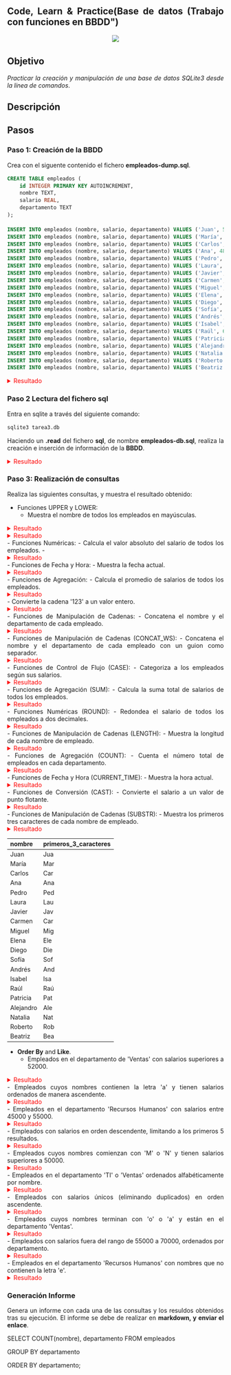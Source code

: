 <div align="justify">

## Code, Learn & Practice(Base de datos (Trabajo con funciones en BBDD")

<div align="center">
<img src="https://i0.wp.com/hunna.org/wp-content/uploads/2014/06/huellas.jpg?resize=324%2C215" width="500px"/>
</div>

## Objetivo

_Practicar la creación y manipulación de una base de datos SQLite3 desde la línea de comandos_.

## Descripción

## Pasos

### Paso 1: Creación de la BBDD

Crea con el siguente contenido el fichero __empleados-dump.sql__.

```sql
CREATE TABLE empleados (
    id INTEGER PRIMARY KEY AUTOINCREMENT,
    nombre TEXT,
    salario REAL,
    departamento TEXT
);

INSERT INTO empleados (nombre, salario, departamento) VALUES ('Juan', 50000, 'Ventas');
INSERT INTO empleados (nombre, salario, departamento) VALUES ('María', 60000, 'TI');
INSERT INTO empleados (nombre, salario, departamento) VALUES ('Carlos', 55000, 'Ventas');
INSERT INTO empleados (nombre, salario, departamento) VALUES ('Ana', 48000, 'Recursos Humanos');
INSERT INTO empleados (nombre, salario, departamento) VALUES ('Pedro', 70000, 'TI');
INSERT INTO empleados (nombre, salario, departamento) VALUES ('Laura', 52000, 'Ventas');
INSERT INTO empleados (nombre, salario, departamento) VALUES ('Javier', 48000, 'Recursos Humanos');
INSERT INTO empleados (nombre, salario, departamento) VALUES ('Carmen', 65000, 'TI');
INSERT INTO empleados (nombre, salario, departamento) VALUES ('Miguel', 51000, 'Ventas');
INSERT INTO empleados (nombre, salario, departamento) VALUES ('Elena', 55000, 'Recursos Humanos');
INSERT INTO empleados (nombre, salario, departamento) VALUES ('Diego', 72000, 'TI');
INSERT INTO empleados (nombre, salario, departamento) VALUES ('Sofía', 49000, 'Ventas');
INSERT INTO empleados (nombre, salario, departamento) VALUES ('Andrés', 60000, 'Recursos Humanos');
INSERT INTO empleados (nombre, salario, departamento) VALUES ('Isabel', 53000, 'TI');
INSERT INTO empleados (nombre, salario, departamento) VALUES ('Raúl', 68000, 'Ventas');
INSERT INTO empleados (nombre, salario, departamento) VALUES ('Patricia', 47000, 'Recursos Humanos');
INSERT INTO empleados (nombre, salario, departamento) VALUES ('Alejandro', 71000, 'TI');
INSERT INTO empleados (nombre, salario, departamento) VALUES ('Natalia', 54000, 'Ventas');
INSERT INTO empleados (nombre, salario, departamento) VALUES ('Roberto', 49000, 'Recursos Humanos');
INSERT INTO empleados (nombre, salario, departamento) VALUES ('Beatriz', 63000, 'TI');
```
<details>
<summary style="color: red"> Resultado </summary>
<div align="center">
    <img src="https://raw.githubusercontent.com/johnfredyrg1226/base_datos2/main/tarea/Tema3_Realizacion_consultas_SQLite3/imagenes/Captura%20desde%202025-03-16%2022-15-18.png" width="500px"/>
</div>

</details>


  
### Paso 2 Lectura del fichero sql

Entra en sqlite a través del siguiente comando:

```sql
sqlite3 tarea3.db 
```

Haciendo un __.read__ del fichero __sql__, de nombre __empleados-db.sql__, realiza la creación e inserción de información de la __BBDD__.
<details>
<summary style="color: red"> Resultado </summary>
<div align="center">
    <img src="https://raw.githubusercontent.com/johnfredyrg1226/base_datos2/main/tarea/Tema3_Realizacion_consultas_SQLite3/imagenes/Captura%20desde%202025-03-16%2022-12-30.png
    " width="500px"/>
</div>

```sql
jramg23@jramg23-GL62-7QF:~$ ls
base-de-datos.db  empleado-dum.sql  Música      snap       tarea3.db
Descargas         Escritorio        Plantillas  tarea1.db  Vídeos
Documentos        Imágenes          Público     tarea2.db
jramg23@jramg23-GL62-7QF:~$ sqlite3 tarea3.db
SQLite version 3.45.1 2024-01-30 16:01:20
Enter ".help" for usage hints.
sqlite> .read empleado-dum.sql
sqlite> .tables
empleados

```
</details>

### Paso 3: Realización de consultas

Realiza las siguientes consultas, y muestra el resultado obtenido:

- Funciones UPPER y LOWER:
  - Muestra el nombre de todos los empleados en mayúsculas.
<details>
<summary style= "color: red"> Resultado </summary>

```sql
sqlite> select upper(nombre) as nombre_mayuscula from empleados;
```

| nombre_mayuscula |
|------------------|
| JUAN             |
| MARíA            |
| CARLOS           |
| ANA              |
| PEDRO            |
| LAURA            |
| JAVIER           |
| CARMEN           |
| MIGUEL           |
| ELENA            |
| DIEGO            |
| SOFíA            |
| ANDRéS           |
| ISABEL           |
| RAúL             |
| PATRICIA         |
| ALEJANDRO        |
| NATALIA          |
| ROBERTO          |
| BEATRIZ          |


</details>

<details>
<summary style= "color: red"> Resultado </summary>
```sql
s
```
</details>
- Funciones Numéricas:
  - Calcula el valor absoluto del salario de todos los empleados.
- <details>
<summary style= "color: red"> Resultado </summary>

```sql
sqlite> select abs(salario) as valor_absoluto from empleados;
```
| valor_absoluto |
|----------------|
| 50000.0        |
| 60000.0        |
| 55000.0        |
| 48000.0        |
| 70000.0        |
| 52000.0        |
| 48000.0        |
| 65000.0        |
| 51000.0        |
| 55000.0        |
| 72000.0        |
| 49000.0        |
| 60000.0        |
| 53000.0        |
| 68000.0        |
| 47000.0        |
| 71000.0        |
| 54000.0        |
| 49000.0        |
| 63000.0        |

</details>
- Funciones de Fecha y Hora:
  - Muestra la fecha actual.
  <details>
<summary style= "color: red"> Resultado </summary>

```sql
sqlite> select current_date;
```
| current_date |
|--------------|
| 2025-03-17   |

```sql
sqlite> select date('now');
```
| date('now') |
|-------------|
| 2025-03-17  |

```sql
**Esto para ver la fecha con partes de la tablaa.**
sqlite> select nombre,salario, current_date from empleados;
```

|  nombre   | salario | current_date |
|-----------|---------|--------------|
| Juan      | 50000.0 | 2025-03-17   |
| María     | 60000.0 | 2025-03-17   |
| Carlos    | 55000.0 | 2025-03-17   |
| Ana       | 48000.0 | 2025-03-17   |
| Pedro     | 70000.0 | 2025-03-17   |
| Laura     | 52000.0 | 2025-03-17   |
| Javier    | 48000.0 | 2025-03-17   |
| Carmen    | 65000.0 | 2025-03-17   |
| Miguel    | 51000.0 | 2025-03-17   |
| Elena     | 55000.0 | 2025-03-17   |
| Diego     | 72000.0 | 2025-03-17   |
| Sofía     | 49000.0 | 2025-03-17   |
| Andrés    | 60000.0 | 2025-03-17   |
| Isabel    | 53000.0 | 2025-03-17   |
| Raúl      | 68000.0 | 2025-03-17   |
| Patricia  | 47000.0 | 2025-03-17   |
| Alejandro | 71000.0 | 2025-03-17   |
| Natalia   | 54000.0 | 2025-03-17   |
| Roberto   | 49000.0 | 2025-03-17   |
| Beatriz   | 63000.0 | 2025-03-17   |


</details>
- Funciones de Agregación:
  - Calcula el promedio de salarios de todos los empleados.
<details>
<summary style= "color: red"> Resultado </summary>

```sql
sqlite> select avg(salario) from empleados;
```
| avg(salario) |
|--------------|
| 57000.0      |

</details>
  - Convierte la cadena '123' a un valor entero.
<details>
<summary style= "color: red"> Resultado </summary>

```sql
sqlite> select cast('123' as integer);
```
| cast('123' as integer) |
|------------------------|
| 123                    |

**sqlite> select '123' + 0;**

| '123' + 0 |
|-----------|
| 123       |
</details>
- Funciones de Manipulación de Cadenas:
  - Concatena el nombre y el departamento de cada empleado.
  <details>
<summary style= "color: red"> Resultado </summary>

```sql
sqlite> select nombre || departamento from empleados;
```

|  nombre || departamento  |
|--------------------------|
| JuanVentas               |
| MaríaTI                  |
| CarlosVentas             |
| AnaRecursos Humanos      |
| PedroTI                  |
| LauraVentas              |
| JavierRecursos Humanos   |
| CarmenTI                 |
| MiguelVentas             |
| ElenaRecursos Humanos    |
| DiegoTI                  |
| SofíaVentas              |
| AndrésRecursos Humanos   |
| IsabelTI                 |
| RaúlVentas               |
| PatriciaRecursos Humanos |
| AlejandroTI              |
| NataliaVentas            |
| RobertoRecursos Humanos  |
| BeatrizTI                |

</details>
- Funciones de Manipulación de Cadenas (CONCAT_WS):
  - Concatena el nombre y el departamento de cada empleado con un guion como separador.
<details>
<summary style= "color: red"> Resultado </summary>

```sql
sqlite> select nombre || '-' || departamento as nombre_departamento from empleados;
```
|    nombre_departamento    |
|---------------------------|
| Juan-Ventas               |
| María-TI                  |
| Carlos-Ventas             |
| Ana-Recursos Humanos      |
| Pedro-TI                  |
| Laura-Ventas              |
| Javier-Recursos Humanos   |
| Carmen-TI                 |
| Miguel-Ventas             |
| Elena-Recursos Humanos    |
| Diego-TI                  |
| Sofía-Ventas              |
| Andrés-Recursos Humanos   |
| Isabel-TI                 |
| Raúl-Ventas               |
| Patricia-Recursos Humanos |
| Alejandro-TI              |
| Natalia-Ventas            |
| Roberto-Recursos Humanos  |
| Beatriz-TI                |
</details>
- Funciones de Control de Flujo (CASE):
  - Categoriza a los empleados según sus salarios.
<details>
<summary style= "color: red"> Resultado </summary>

```sql
sqlite> select nombre,salario, case
   ...> when salario <50000 then 'bajo'
   ...> when salario between 50000 and 70000 then 'medio'
   ...> when salario > 70000 then 'alto'
   ...> end as Salarios_por_categotia
   ...> from empleados;
```
|  nombre   | salario | Salarios_por_categotia |
|-----------|---------|------------------------|
| Juan      | 50000.0 | medio                  |
| María     | 60000.0 | medio                  |
| Carlos    | 55000.0 | medio                  |
| Ana       | 48000.0 | bajo                   |
| Pedro     | 70000.0 | medio                  |
| Laura     | 52000.0 | medio                  |
| Javier    | 48000.0 | bajo                   |
| Carmen    | 65000.0 | medio                  |
| Miguel    | 51000.0 | medio                  |
| Elena     | 55000.0 | medio                  |
| Diego     | 72000.0 | alto                   |
| Sofía     | 49000.0 | bajo                   |
| Andrés    | 60000.0 | medio                  |
| Isabel    | 53000.0 | medio                  |
| Raúl      | 68000.0 | medio                  |
| Patricia  | 47000.0 | bajo                   |
| Alejandro | 71000.0 | alto                   |
| Natalia   | 54000.0 | medio                  |
| Roberto   | 49000.0 | bajo                   |
| Beatriz   | 63000.0 | medio                  |


</details>
- Funciones de Agregación (SUM):
  - Calcula la suma total de salarios de todos los empleados.
<details>
<summary style= "color: red"> Resultado </summary>
```sql
sqlite> select sum(salario) as Media_Salario from empleados;
```
| Media_Salario |
|---------------|
| 1140000.0     |

</details>
- Funciones Numéricas (ROUND):
  - Redondea el salario de todos los empleados a dos decimales.
<details>
<summary style= "color: red"> Resultado </summary>

```sql
sqlite> select nombre, round(salario, 2) as Salario_redondeado
   ...> from empleados;
```

|  nombre   | Salario_redondeado |
|-----------|--------------------|
| Juan      | 50000.0            |
| María     | 60000.0            |
| Carlos    | 55000.0            |
| Ana       | 48000.0            |
| Pedro     | 70000.0            |
| Laura     | 52000.0            |
| Javier    | 48000.0            |
| Carmen    | 65000.0            |
| Miguel    | 51000.0            |
| Elena     | 55000.0            |
| Diego     | 72000.0            |
| Sofía     | 49000.0            |
| Andrés    | 60000.0            |
| Isabel    | 53000.0            |
| Raúl      | 68000.0            |
| Patricia  | 47000.0            |
| Alejandro | 71000.0            |
| Natalia   | 54000.0            |
| Roberto   | 49000.0            |
| Beatriz   | 63000.0            |

</details>
- Funciones de Manipulación de Cadenas (LENGTH):
  - Muestra la longitud de cada nombre de empleado.
<details>
<summary style= "color: red"> Resultado </summary>

```sql
sqlite> select nombre, length(nombre) as log_nombre
   ...> from empleados;
```

|  nombre   | log_nombre |
|-----------|------------|
| Juan      | 4          |
| María     | 5          |
| Carlos    | 6          |
| Ana       | 3          |
| Pedro     | 5          |
| Laura     | 5          |
| Javier    | 6          |
| Carmen    | 6          |
| Miguel    | 6          |
| Elena     | 5          |
| Diego     | 5          |
| Sofía     | 5          |
| Andrés    | 6          |
| Isabel    | 6          |
| Raúl      | 4          |
| Patricia  | 8          |
| Alejandro | 9          |
| Natalia   | 7          |
| Roberto   | 7          |
| Beatriz   | 7          |

</details>
- Funciones de Agregación (COUNT):
  - Cuenta el número total de empleados en cada departamento.

<details>
<summary style= "color: red"> Resultado </summary>

```sql
sqlite> select count(nombre), departamento
   ...> from empleados 
   ...> group by departamento;
```
| count(nombre) |   departamento   |
|---------------|------------------|
| 6             | Recursos Humanos |
| 7             | TI               |
| 7             | Ventas           |


</details>- Funciones de Fecha y Hora (CURRENT_TIME):
  - Muestra la hora actual.
<details>
<summary style= "color: red"> Resultado </summary>

```sql
sqlite> select time('now');
```

| time('now') |
|-------------|
| 21:13:34    |


</details>
- Funciones de Conversión (CAST):
  - Convierte el salario a un valor de punto flotante.
<details>
<summary style= "color: red"> Resultado </summary>
```sql
s
```
</details>
- Funciones de Manipulación de Cadenas (SUBSTR):
  - Muestra los primeros tres caracteres de cada nombre de empleado.
<details>
<summary style= "color: red"> Resultado </summary>

```sql
sqlite> select nombre, substr(nombre, 1, 3) as primeros_3_caracteres
   ...> from empleados;
```
</details>

|  nombre   | primeros_3_caracteres |
|-----------|-----------------------|
| Juan      | Jua                   |
| María     | Mar                   |
| Carlos    | Car                   |
| Ana       | Ana                   |
| Pedro     | Ped                   |
| Laura     | Lau                   |
| Javier    | Jav                   |
| Carmen    | Car                   |
| Miguel    | Mig                   |
| Elena     | Ele                   |
| Diego     | Die                   |
| Sofía     | Sof                   |
| Andrés    | And                   |
| Isabel    | Isa                   |
| Raúl      | Raú                   |
| Patricia  | Pat                   |
| Alejandro | Ale                   |
| Natalia   | Nat                   |
| Roberto   | Rob                   |
| Beatriz   | Bea                   |



- __Order By__ and __Like__.
  - Empleados en el departamento de 'Ventas' con salarios superiores a 52000.
<details>
<summary style= "color: red"> Resultado </summary>

```sql
sqlite> select nombre,salario,departamento
   ...> from empleados
   ...> where salario > 25000
   ...> group by departamento;
```

| nombre | salario |   departamento   |
|--------|---------|-----------------|
| Ana    | 48000.0 | Recursos Humanos |
| María  | 60000.0 | TI               |
| Juan   | 50000.0 | Ventas           |

## se puede utilizar la condicion despues de agruparlo pero debes de utilizar having.

```sql
**Usa WHERE si el filtro es antes de GROUP BY.**
**Usa HAVING si el filtro es después de GROUP BY.**

No puedes usar HAVING en lugar de WHERE si no estás utilizando una función agregada (como AVG(), SUM(), COUNT()).

📌 HAVING solo funciona después de GROUP BY y para filtrar resultados agregados.
```

</details>
  - Empleados cuyos nombres contienen la letra 'a' y tienen salarios ordenados de manera ascendente.
<details>
<summary style= "color: red"> Resultado </summary>

```sql
sqlite> select nombre,salario,departamento
   ...> from empleados
   ...> where nombre like '%a%'
   ...> order by salario asc;
```

|  nombre   | salario |   departamento   |
|-----------|---------|------------------|
| Patricia  | 47000.0 | Recursos Humanos |
| Ana       | 48000.0 | Recursos Humanos |
| Javier    | 48000.0 | Recursos Humanos |
| Sofía     | 49000.0 | Ventas           |
| Juan      | 50000.0 | Ventas           |
| Laura     | 52000.0 | Ventas           |
| Isabel    | 53000.0 | TI               |
| Natalia   | 54000.0 | Ventas           |
| Carlos    | 55000.0 | Ventas           |
| Elena     | 55000.0 | Recursos Humanos |
| María     | 60000.0 | TI               |
| Andrés    | 60000.0 | Recursos Humanos |
| Beatriz   | 63000.0 | TI               |
| Carmen    | 65000.0 | TI               |
| Raúl      | 68000.0 | Ventas           |
| Alejandro | 71000.0 | TI               |


</details>
  - Empleados en el departamento 'Recursos Humanos' con salarios entre 45000 y 55000.
<details>
<summary style= "color: red"> Resultado </summary>
```sql
sqlite> select nombre,salario,departamento
   ...> from empleados
   ...> where departamento ='Recursos Humanos'
   ...> and salario between 45000 and 55000;
```

|  nombre  | salario |   departamento   |
|---------|---------|-----------------|
| Ana      | 48000.0 | Recursos Humanos |
| Javier   | 48000.0 | Recursos Humanos |
| Elena    | 55000.0 | Recursos Humanos |
| Patricia | 47000.0 | Recursos Humanos |
| Roberto  | 49000.0 | Recursos Humanos |


</details>
  - Empleados con salarios en orden descendente, limitando a los primeros 5 resultados.
<details>
<summary style= "color: red"> Resultado </summary>

```sql
sqlite> select nombre,salario
   ...> from empleados
   ...> order by salario desc
   ...> limit 5;
```

|  nombre   | salario |
|-----------|---------|
| Diego     | 72000.0 |
| Alejandro | 71000.0 |
| Pedro     | 70000.0 |
| Raúl      | 68000.0 |
| Carmen    | 65000.0 |


</details>
  - Empleados cuyos nombres comienzan con 'M' o 'N' y tienen salarios superiores a 50000.
<details>
<summary style= "color: red"> Resultado </summary>
```sql
s
```
</details>
  - Empleados en el departamento 'TI' o 'Ventas' ordenados alfabéticamente por nombre.
<details>
<summary style= "color: red"> Resultado </summary>
```sql
s
```
</details>
  - Empleados con salarios únicos (eliminando duplicados) en orden ascendente.
<details>
<summary style= "color: red"> Resultado </summary>
```sql
s
```
</details>
  - Empleados cuyos nombres terminan con 'o' o 'a' y están en el departamento 'Ventas'.
<details>
<summary style= "color: red"> Resultado </summary>
```sql
s
```
</details>
  - Empleados con salarios fuera del rango de 55000 a 70000, ordenados por departamento.
<details>
<summary style= "color: red"> Resultado </summary>
```sql
s
```
</details>
  - Empleados en el departamento 'Recursos Humanos' con nombres que no contienen la letra 'e'.
<details>
<summary style= "color: red"> Resultado </summary>
```sql
s
```
</details>



### Generación Informe

Genera un informe con cada una de las consultas y los resuldos obtenidos tras su ejecución. El informe se debe de realizar en __markdown, y enviar el enlace__.

</div>


SELECT COUNT(nombre), departamento
FROM empleados


GROUP BY departamento



ORDER BY departamento;
